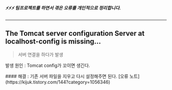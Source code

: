 ##### ⚡⚡⚡ 팀프로젝트를 하면서 겪은 오류를 개인적으로 정리합니다. 
<hr>


## The Tomcat server configuration Server at localhost-config is missing...
> 서버 연결을 하다가 발생
<p> 발생 원인 : Tomcat config가 꼬이면 생긴다. </p>
#### 해결 : 기존 서버 파일을 지우고 다시 설정해주면 된다.
[오류 노트](https://kijuk.tistory.com/144?category=1056346)

